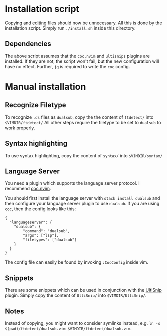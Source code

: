
# Installation script
Copying and editing files should now be unnecessary.
All this is done by the installation script.
Simply run `./install.sh` inside this directory.

## Dependencies
The above script assumes that the `coc.nvim` and `ultisnips` plugins are installed.
If they are not, the script won't fail, but the new configuration will have no effect.
Further, `jq` is required to write the `coc` config.

# Manual installation

## Recognize Filetype

To recognize `.ds` files as `dualsub`, copy the the content of `ftdetect/` into `$VIMDIR/ftdetect/`
All other steps require the filetype to be set to `dualsub` to work properly.

## Syntax highlighting

To use syntax highlighting, copy the content of `syntax/` into `$VIMDIR/syntax/`

## Language Server

You need a plugin which supports the language server protocol.
I recommend [coc.nvim](https://github.com/neoclide/coc.nvim).

You should first install the language server with `stack install dualsub` and then configure your language server plugin to use `dualsub`.
If you are using `coc`, then the config looks like this:
```
{
  "languageserver": {
    "dualsub": {
        "command": "dualsub",
        "args": ["lsp"],
        "filetypes": ["dualsub"]
    }
  }
}
```
The config file can easily be found by invoking `:CocConfig` inside vim.

## Snippets

There are some snippets which can be used in conjunction with the [UltiSnip](https://github.com/SirVer/ultisnips) plugin.
Simply copy the content of `UltiSnip/` into `$VIMDIR/UltiSnip/`.

## Notes

Instead of copying, you might want to consider symlinks instead, e.g. `ln -s $(pwd)/ftdetect/dualsub.vim $VIMDIR/ftdetect/dualsub.vim`.
